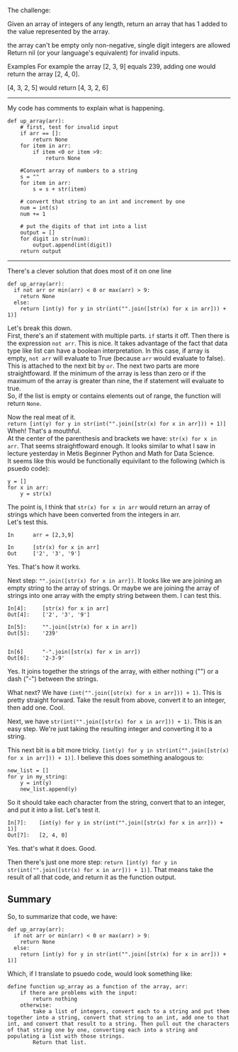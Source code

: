 The challenge:

Given an array of integers of any length, return an array that has 1 added to the value represented by the array.

the array can't be empty
only non-negative, single digit integers are allowed
Return nil (or your language's equivalent) for invalid inputs.

Examples
For example the array [2, 3, 9] equals 239, adding one would return the array [2, 4, 0].

[4, 3, 2, 5] would return [4, 3, 2, 6]

-----

My code has comments to explain what is happening.
```
def up_array(arr):
    # first, test for invalid input
    if arr == []:
        return None
    for item in arr:
        if item <0 or item >9:
            return None

    #Convert array of numbers to a string
    s = ""
    for item in arr:
        s = s + str(item)

    # convert that string to an int and increment by one
    num = int(s)
    num += 1

    # put the digits of that int into a list
    output = []
    for digit in str(num):
        output.append(int(digit))
    return output
```

---

There's a clever solution that does most of it on one line

```
def up_array(arr):
  if not arr or min(arr) < 0 or max(arr) > 9:
    return None
  else:
    return [int(y) for y in str(int("".join([str(x) for x in arr])) + 1)]
```

Let's break this down.  
First, there's an if statement with multiple parts. `if` starts it off. Then there is the expression `not arr`. This is nice. It takes advantage of the fact that data type like list can have a boolean interpretation. In this case, if array is empty, `not arr` will evaluate to True (because `arr` would evaluate to false).  
This is attached to the next bit by `or`. The next two parts are more straightfoward. If the minimum of the array is less than zero or if the maximum of the array is greater than nine, the if statement will evaluate to true.  
So, if the list is empty or contains elements out of range, the function will return `None`.

Now the real meat of it.  
`return [int(y) for y in str(int("".join([str(x) for x in arr])) + 1)]`
Wheh! That's a mouthful.  
At the center of the parenthesis and brackets we have: `str(x) for x in arr`. That seems straightfoward enough. It looks similar to what I saw in lecture yesterday in Metis Beginner Python and Math for Data Science.  
It seems like this would be functionally equivilant to the following (which is psuedo code):
```
y = []
for x in arr:
    y = str(x)
```

The point is, I think that `str(x) for x in arr` would return an array of strings which have been converted from the integers in arr.  
Let's test this.  
```
In      arr = [2,3,9]

In      [str(x) for x in arr]
Out     ['2', '3', '9']
```
Yes. That's how it works.

Next step: `"".join([str(x) for x in arr])`. It looks like we are joining an empty string to the array of strings. Or maybe we are joining the array of strings into one array with the empty string between them. I can test this.
```
In[4]:     [str(x) for x in arr]
Out[4]:    ['2', '3', '9']

In[5]:     "".join([str(x) for x in arr])
Out[5]:    '239'


In[6]      "-".join([str(x) for x in arr])
Out[6]:    '2-3-9'
```
Yes. It joins together the strings of the array, with either nothing ("") or a dash ("-") between the strings.

What next?
We have `(int("".join([str(x) for x in arr])) + 1)`. This is pretty straight forward. Take the result from above, convert it to an integer, then add one. Cool.

Next, we have `str(int("".join([str(x) for x in arr])) + 1)`. This is an easy step. We're just taking the resulting integer and converting it to a string.

This next bit is a bit more tricky. `[int(y) for y in str(int("".join([str(x) for x in arr])) + 1)]`. I believe this does something analogous to:
```
new_list = []
for y in my_string:
    y = int(y)
    new_list.append(y)
```
So it should take each character from the string, convert that to an integer, and put it into a list. Let's test it.
```
In[7]:    [int(y) for y in str(int("".join([str(x) for x in arr])) + 1)]
Out[7]:   [2, 4, 0]
```
Yes. that's what it does. Good.

Then there's just one more step: `return [int(y) for y in str(int("".join([str(x) for x in arr])) + 1)]`. That means take the result of all that code, and return it as the function output.

## Summary
So, to summarize that code, we have:
```
def up_array(arr):
  if not arr or min(arr) < 0 or max(arr) > 9:
    return None
  else:
    return [int(y) for y in str(int("".join([str(x) for x in arr])) + 1)]
```
Which, if I translate to psuedo code, would look something like:
```
define function up_array as a function of the array, arr:
    if there are problems with the input:
        return nothing
    otherwise:
        take a list of integers, convert each to a string and put them together into a string, convert that string to an int, add one to that int, and convert that result to a string. Then pull out the characters of that string one by one, converting each into a string and populating a list with those strings.
        Return that list.
